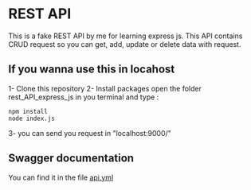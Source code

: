 # REST API #

This is a fake REST API by me for learning express js.
This API contains CRUD request so you can get, add, update or delete data with request.

## If you wanna use this in locahost ##
1- Clone this repository
2- Install packages
	open the folder rest_API_express_js in you terminal and type : 
```
npm install
node index.js
```

3- you can send you request in "localhost:9000/"


## Swagger documentation ## 
You can find it in the file [api.yml](https://github.com/AmourRamanantsiresy/rest_API_express_js/blob/main/api.yml) 

